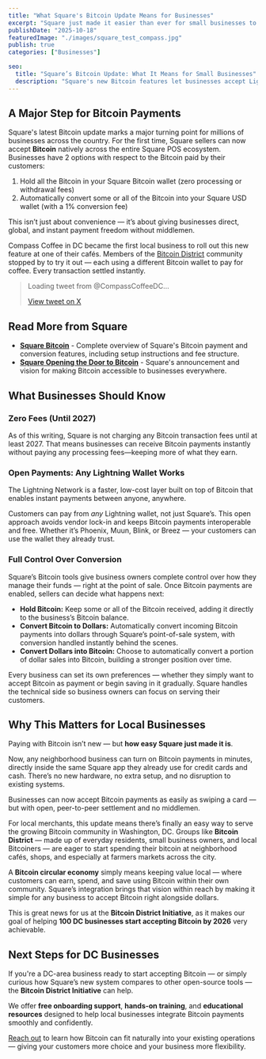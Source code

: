 ```yaml
---
title: "What Square's Bitcoin Update Means for Businesses"
excerpt: "Square just made it easier than ever for small businesses to accept Bitcoin—and keep their freedom to choose how they use it. The Bitcoin District Initiative is here to help you make sense of it all!"
publishDate: "2025-10-18"
featuredImage: "./images/square_test_compass.jpg"
publish: true
categories: ["Businesses"]

seo:
  title: "Square’s Bitcoin Update: What It Means for Small Businesses"
  description: "Square's new Bitcoin features let businesses accept Lightning payments with zero fees and full control over Bitcoin or dollar conversions."
---
```


## A Major Step for Bitcoin Payments

Square's latest Bitcoin update marks a major turning point for millions of businesses across the country. For the first time, Square sellers can now accept **Bitcoin** natively across the entire Square POS ecosystem. Businesses have 2 options with respect to the Bitcoin paid by their customers:

  1. Hold all the Bitcoin in your Square Bitcoin wallet (zero processing or withdrawal fees)
  2. Automatically convert some or all of the Bitcoin into your Square USD wallet (with a 1% conversion fee)

This isn’t just about convenience — it’s about giving businesses direct, global, and instant payment freedom without middlemen.

Compass Coffee in DC became the first local business to roll out this new feature at one of their cafés. Members of the [Bitcoin District](https://bitcoindistrict.org) community stopped by to try it out — each using a different Bitcoin wallet to pay for coffee. Every transaction settled instantly.

<blockquote class="twitter-tweet" data-align="center" data-theme="light" data-dnt="true">
  <p lang="en" dir="ltr">Loading tweet from @CompassCoffeeDC...</p>
  <a href="https://twitter.com/CompassCoffeeDC/status/1978509064540664103" target="_blank" rel="noopener noreferrer">
    View tweet on X
  </a>
</blockquote>
<script async src="https://platform.twitter.com/widgets.js" charset="utf-8"></script>    

## Read More from Square
- **[Square Bitcoin](https://squareup.com/us/en/bitcoin)** - Complete overview of Square's Bitcoin payment and conversion features, including setup instructions and fee structure.
- **[Square Opening the Door to Bitcoin](https://squareup.com/us/en/the-bottom-line/inside-square/square-opening-the-door-to-bitcoin)** - Square's announcement and vision for making Bitcoin accessible to businesses everywhere.

## What Businesses Should Know

### **Zero Fees (Until 2027)**
As of this writing, Square is not charging any Bitcoin transaction fees until at least 2027. That means businesses can receive Bitcoin payments instantly without paying any processing fees—keeping more of what they earn.

### **Open Payments: Any Lightning Wallet Works**

The Lightning Network is a faster, low-cost layer built on top of Bitcoin that enables instant payments between anyone, anywhere.

Customers can pay from *any* Lightning wallet, not just Square’s. This open approach avoids vendor lock-in and keeps Bitcoin payments interoperable and free. Whether it’s Phoenix, Muun, Blink, or Breez — your customers can use the wallet they already trust.


### **Full Control Over Conversion**

Square’s Bitcoin tools give business owners complete control over how they manage their funds — right at the point of sale. Once Bitcoin payments are enabled, sellers can decide what happens next:

- **Hold Bitcoin:** Keep some or all of the Bitcoin received, adding it directly to the business’s Bitcoin balance.
- **Convert Bitcoin to Dollars:** Automatically convert incoming Bitcoin payments into dollars through Square’s point-of-sale system, with conversion handled instantly behind the scenes.   
- **Convert Dollars into Bitcoin:** Choose to automatically convert a portion of dollar sales into Bitcoin, building a stronger position over time.

Every business can set its own preferences — whether they simply want to accept Bitcoin as payment or begin saving in it gradually. Square handles the technical side so business owners can focus on serving their customers.

## Why This Matters for Local Businesses

Paying with Bitcoin isn’t new — but **how easy Square just made it is**.  

Now, any neighborhood business can turn on Bitcoin payments in minutes, directly inside the same Square app they already use for credit cards and cash. There’s no new hardware, no extra setup, and no disruption to existing systems. 

Businesses can now accept Bitcoin payments as easily as swiping a card — but with open, peer-to-peer settlement and no middlemen.  

For local merchants, this update means there’s finally an easy way to serve the growing Bitcoin community in Washington, DC. Groups like **Bitcoin District** — made up of everyday residents, small business owners, and local Bitcoiners — are eager to start spending their bitcoin at neighborhood cafés, shops, and especially at farmers markets across the city.  

A **Bitcoin circular economy** simply means keeping value local — where customers can earn, spend, and save using Bitcoin within their own community. Square’s integration brings that vision within reach by making it simple for any business to accept Bitcoin right alongside dollars.  

This is great news for us at the **Bitcoin District Initiative**, as it makes our goal of helping **100 DC businesses start accepting Bitcoin by 2026** very achievable.

## Next Steps for DC Businesses

If you're a DC-area business ready to start accepting Bitcoin — or simply curious how Square’s new system compares to other open-source tools — the **Bitcoin District Initiative** can help.  

We offer **free onboarding support**, **hands-on training**, and **educational resources** designed to help local businesses integrate Bitcoin payments smoothly and confidently.  

[Reach out](/contact) to learn how Bitcoin can fit naturally into your existing operations — giving your customers more choice and your business more flexibility.